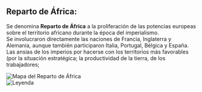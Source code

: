 ## Reparto de África:  
Se denomina **Reparto de África** a la proliferación de las potencias europeas sobre el territorio africano durante la época del imperialismo.  
Se involucraron directamente las naciones de Francia, Inglaterra y Alemania, aunque también participaron Italia, Portugal, Bélgica y España.  
Las ansias de los imperios por hacerse con los territorios más favorables (por la situación estratégica; la productividad de la tierra, de los trabajadores; 


![Mapa del Reparto de África](https://upload.wikimedia.org/wikipedia/commons/d/de/Colonial_Africa_1913_map.svg "Mapa del Reparto de África")  
![Leyenda](http://i.imgur.com/sm6yuat.png "Leyenda")
